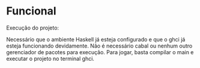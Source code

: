 # Funcional

Execução do projeto:

Necessário que o ambiente Haskell já esteja configurado e que o ghci já esteja funcionando devidamente.
Não é necessário cabal ou nenhum outro gerenciador de pacotes para execução.
Para jogar, basta compilar o main e executar o projeto no terminal ghci. 